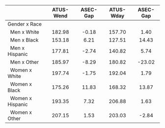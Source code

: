 
|                      |    ATUS-Wend |     ASEC-Gap |    ATUS-Wday |     ASEC-Gap |
| -------------------- | :----------: | :----------: | :----------: | :----------: |
| Gender x Race        |              |              |              |              |
| &nbsp;&nbsp;Men x White |       182.98 |        -0.18 |       157.70 |         1.40 |
| &nbsp;&nbsp;Men x Black |       153.18 |         6.21 |       127.51 |        14.43 |
| &nbsp;&nbsp;Men x Hispanic |       177.81 |        -2.74 |       140.82 |         5.74 |
| &nbsp;&nbsp;Men x Other |       185.97 |        -8.29 |       180.82 |       -23.02 |
| &nbsp;&nbsp;Women x White |       197.74 |        -1.75 |       192.04 |         1.79 |
| &nbsp;&nbsp;Women x Black |       175.26 |        11.83 |       168.32 |        13.87 |
| &nbsp;&nbsp;Women x Hispanic |       193.35 |         7.32 |       206.88 |         1.63 |
| &nbsp;&nbsp;Women x Other |       207.15 |         1.53 |       203.03 |        -2.84 |

